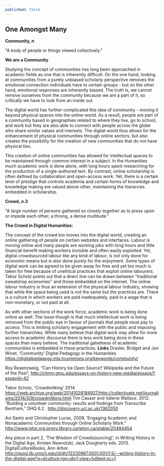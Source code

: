 ```yaml
---
published: false
---
```

## One Amongst Many 

**Community, _n_**

"A body of people or things viewed collectively."

**We are a Community**

Studying the concept of communities has long been approached in academic fields as one that is inherently difficult. On the one hand, looking at communities from a purely unbiased scholarly perspective removes the emotional connection individuals have to certain groups - but on the other hand, emotional responses are inherently biased. The truth is, we cannot remove ourselves from the community because we are a part of it, so critically we have to look from an inside out. 

The digital world has further complicated this idea of community - moving it beyond physical spaces into the online world. As a result, people are part of a community based in geographies related to where they live, go to school, and work but they are also able to connect with people across the globe who share similar values and interests. The digital world thus allows for the enhancement of physical communities through online sectors, but also creates the possibility for the creation of new communities that do not have physical ties. 

This creation of online communities has allowed for intellectual spaces to be maintained through common interest in a subject. In the Humanities much academic work is done alone, with long hours spent researching for the production of a single-authored text. By contrast, online scholarship is often defined by collaboration and open-access work. Yet, there is a certain level of prestige that controls academia and certain forms of knowledge and knowledge making are valued above other, maintaining the hierarcies embedded in scholarship. 

**Crowd, _n_.3**

"A large number of persons gathered so closely together as to press upon or impede each other; a throng, a dense multitude."

**The Crowd in Digital Humanities:**

The concept of the crowd too moves into the digital world, creating an online gathering of people on certain websites and interfaces. Labour is moving online and many people are working jobs with long hours and little financial benefit making workers invisible and often easily exploited. Yet, digital crowdsourced labour like any kind of labour, is not only done for economic means but is also done purely for the enjoyment. Some types of digital work can be agreed to be given away for free and yet too much is taken for free because of unethical practices that exploit online labourers. Tebor Scholz points out that a direct line can be drawn between "traditional sweatshop economies" and those embedded on the internet. The online labour industry is thus an extension of the physical labour industry, showing that while the space being used is not the same but the practices are. There is a culture in which workers are paid inadequately, paid in a wage that is non-monetary, or not paid at all. 

As with other sections of the work force, academic work is being done online as well. The issue though is that much intellectual work is being removed from the public eye in favour of journals that people must pay to access. This is limiting scholarly engagement with the public and imposing further hierarchies. While many believe that digital work may allow for more access to academic discourse there is less work being done in these spaces than many believe. The traditional gatedness of academic communities is embedded in these practices. 
**Links**
Draxler, Bridget and Jon Winet. ‘Community’ Digital Pedagogy in the Humanities https://digitalpedagogy.mla.hcommons.org/keywords/community/

Roy Rosenzweig, “Can History be Open Source? Wikipedia and the Future of the Past”, http://chnm.gmu.edu/essays-on-history-new-media/essays/?essayid=42

Tebor Scholz, ‘Crowdmilking’ 2014 https://web.archive.org/web/20141028184927/http://collectivate.net/journalisms/2014/3/9/crowdmilking.html Tim Causer and Valerie Wallace. 2012. “Building a volunteer community: results and findings from Transcribe Bentham,” DHQ 6.2 . http://discovery.ucl.ac.uk/1362050

Avi Santo and Christopher Lucas, 2009. ‘Engaging Academic and Nonacademic Communities through Online Scholarly Work.” http://www.jstor.org.proxy.library.carleton.ca/stable/20484454

Any piece in part 2, ‘The Wisdom of Crowds(ourcing)’, in Writing History in the Digital Age, Kristen Nawrotzki; Jack Dougherty eds. 2013. DigitalCultureBooks, Ann Arbor. http://quod.lib.umich.edu/d/dh/12230987.0001.001/1:5/--writing-history-in-the-digital-age?g=dculture;rgn=div1;view=fulltext;xc=1
